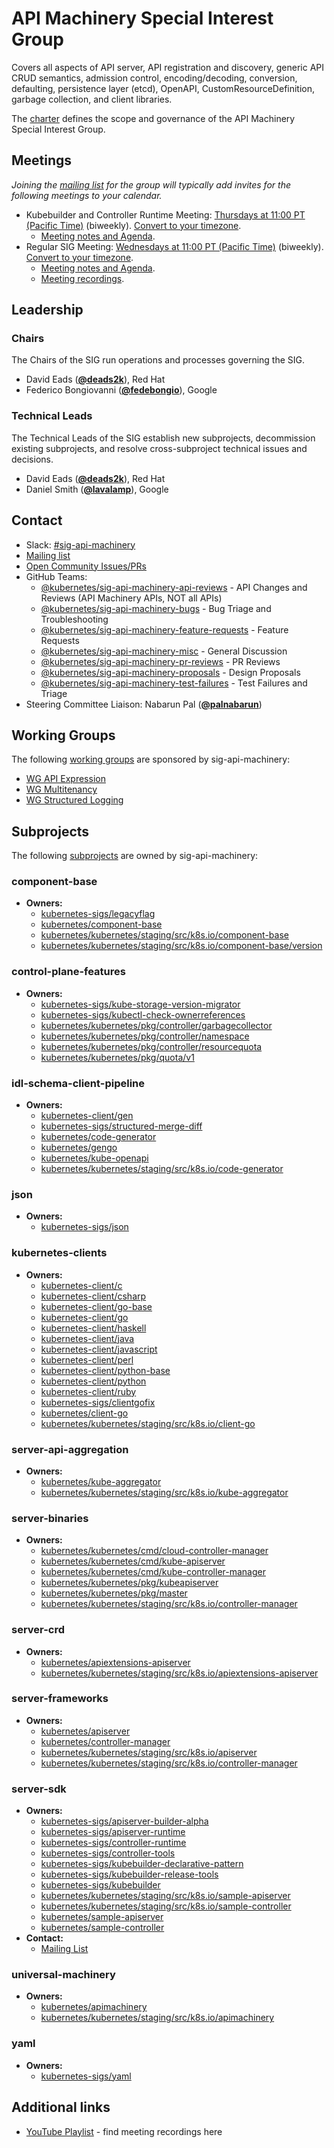 <!---
This is an autogenerated file!

Please do not edit this file directly, but instead make changes to the
sigs.yaml file in the project root.

To understand how this file is generated, see https://git.k8s.io/community/generator/README.md
--->
# API Machinery Special Interest Group

Covers all aspects of API server, API registration and discovery, generic API CRUD semantics, admission control, encoding/decoding, conversion, defaulting, persistence layer (etcd), OpenAPI, CustomResourceDefinition, garbage collection, and client libraries.

The [charter](charter.md) defines the scope and governance of the API Machinery Special Interest Group.

## Meetings
*Joining the [mailing list](https://groups.google.com/forum/#!forum/kubernetes-sig-api-machinery) for the group will typically add invites for the following meetings to your calendar.*
* Kubebuilder and Controller Runtime Meeting: [Thursdays at 11:00 PT (Pacific Time)]() (biweekly). [Convert to your timezone](http://www.thetimezoneconverter.com/?t=11:00&tz=PT%20%28Pacific%20Time%29).
  * [Meeting notes and Agenda](https://docs.google.com/document/d/1Ih-2cgg1bUrLwLVTB9tADlPcVdgnuMNBGbUl4D-0TIk/edit?usp=sharing).
* Regular SIG Meeting: [Wednesdays at 11:00 PT (Pacific Time)](https://zoom.us/my/apimachinery) (biweekly). [Convert to your timezone](http://www.thetimezoneconverter.com/?t=11:00&tz=PT%20%28Pacific%20Time%29).
  * [Meeting notes and Agenda](https://goo.gl/0lbiM9).
  * [Meeting recordings](https://www.youtube.com/playlist?list=PL69nYSiGNLP21oW3hbLyjjj4XhrwKxH2R).

## Leadership

### Chairs
The Chairs of the SIG run operations and processes governing the SIG.

* David Eads (**[@deads2k](https://github.com/deads2k)**), Red Hat
* Federico Bongiovanni (**[@fedebongio](https://github.com/fedebongio)**), Google

### Technical Leads
The Technical Leads of the SIG establish new subprojects, decommission existing
subprojects, and resolve cross-subproject technical issues and decisions.

* David Eads (**[@deads2k](https://github.com/deads2k)**), Red Hat
* Daniel Smith (**[@lavalamp](https://github.com/lavalamp)**), Google

## Contact
- Slack: [#sig-api-machinery](https://kubernetes.slack.com/messages/sig-api-machinery)
- [Mailing list](https://groups.google.com/forum/#!forum/kubernetes-sig-api-machinery)
- [Open Community Issues/PRs](https://github.com/kubernetes/community/labels/sig%2Fapi-machinery)
- GitHub Teams:
    - [@kubernetes/sig-api-machinery-api-reviews](https://github.com/orgs/kubernetes/teams/sig-api-machinery-api-reviews) - API Changes and Reviews (API Machinery APIs, NOT all APIs)
    - [@kubernetes/sig-api-machinery-bugs](https://github.com/orgs/kubernetes/teams/sig-api-machinery-bugs) - Bug Triage and Troubleshooting
    - [@kubernetes/sig-api-machinery-feature-requests](https://github.com/orgs/kubernetes/teams/sig-api-machinery-feature-requests) - Feature Requests
    - [@kubernetes/sig-api-machinery-misc](https://github.com/orgs/kubernetes/teams/sig-api-machinery-misc) - General Discussion
    - [@kubernetes/sig-api-machinery-pr-reviews](https://github.com/orgs/kubernetes/teams/sig-api-machinery-pr-reviews) - PR Reviews
    - [@kubernetes/sig-api-machinery-proposals](https://github.com/orgs/kubernetes/teams/sig-api-machinery-proposals) - Design Proposals
    - [@kubernetes/sig-api-machinery-test-failures](https://github.com/orgs/kubernetes/teams/sig-api-machinery-test-failures) - Test Failures and Triage
- Steering Committee Liaison: Nabarun Pal (**[@palnabarun](https://github.com/palnabarun)**)

## Working Groups

The following [working groups][working-group-definition] are sponsored by sig-api-machinery:
* [WG API Expression](/wg-api-expression)
* [WG Multitenancy](/wg-multitenancy)
* [WG Structured Logging](/wg-structured-logging)


## Subprojects

The following [subprojects][subproject-definition] are owned by sig-api-machinery:
### component-base
- **Owners:**
  - [kubernetes-sigs/legacyflag](https://github.com/kubernetes-sigs/legacyflag/blob/master/OWNERS)
  - [kubernetes/component-base](https://github.com/kubernetes/component-base/blob/master/OWNERS)
  - [kubernetes/kubernetes/staging/src/k8s.io/component-base](https://github.com/kubernetes/kubernetes/blob/master/staging/src/k8s.io/component-base/OWNERS)
  - [kubernetes/kubernetes/staging/src/k8s.io/component-base/version](https://github.com/kubernetes/kubernetes/blob/master/staging/src/k8s.io/component-base/version/OWNERS)
### control-plane-features
- **Owners:**
  - [kubernetes-sigs/kube-storage-version-migrator](https://github.com/kubernetes-sigs/kube-storage-version-migrator/blob/master/OWNERS)
  - [kubernetes-sigs/kubectl-check-ownerreferences](https://github.com/kubernetes-sigs/kubectl-check-ownerreferences/blob/master/OWNERS)
  - [kubernetes/kubernetes/pkg/controller/garbagecollector](https://github.com/kubernetes/kubernetes/blob/master/pkg/controller/garbagecollector/OWNERS)
  - [kubernetes/kubernetes/pkg/controller/namespace](https://github.com/kubernetes/kubernetes/blob/master/pkg/controller/namespace/OWNERS)
  - [kubernetes/kubernetes/pkg/controller/resourcequota](https://github.com/kubernetes/kubernetes/blob/master/pkg/controller/resourcequota/OWNERS)
  - [kubernetes/kubernetes/pkg/quota/v1](https://github.com/kubernetes/kubernetes/blob/master/pkg/quota/v1/OWNERS)
### idl-schema-client-pipeline
- **Owners:**
  - [kubernetes-client/gen](https://github.com/kubernetes-client/gen/blob/master/OWNERS)
  - [kubernetes-sigs/structured-merge-diff](https://github.com/kubernetes-sigs/structured-merge-diff/blob/master/OWNERS)
  - [kubernetes/code-generator](https://github.com/kubernetes/code-generator/blob/master/OWNERS)
  - [kubernetes/gengo](https://github.com/kubernetes/gengo/blob/master/OWNERS)
  - [kubernetes/kube-openapi](https://github.com/kubernetes/kube-openapi/blob/master/OWNERS)
  - [kubernetes/kubernetes/staging/src/k8s.io/code-generator](https://github.com/kubernetes/kubernetes/blob/master/staging/src/k8s.io/code-generator/OWNERS)
### json
- **Owners:**
  - [kubernetes-sigs/json](https://github.com/kubernetes-sigs/json/blob/main/OWNERS)
### kubernetes-clients
- **Owners:**
  - [kubernetes-client/c](https://github.com/kubernetes-client/c/blob/master/OWNERS)
  - [kubernetes-client/csharp](https://github.com/kubernetes-client/csharp/blob/master/OWNERS)
  - [kubernetes-client/go-base](https://github.com/kubernetes-client/go-base/blob/master/OWNERS)
  - [kubernetes-client/go](https://github.com/kubernetes-client/go/blob/master/OWNERS)
  - [kubernetes-client/haskell](https://github.com/kubernetes-client/haskell/blob/master/OWNERS)
  - [kubernetes-client/java](https://github.com/kubernetes-client/java/blob/master/OWNERS)
  - [kubernetes-client/javascript](https://github.com/kubernetes-client/javascript/blob/master/OWNERS)
  - [kubernetes-client/perl](https://github.com/kubernetes-client/perl/blob/master/OWNERS)
  - [kubernetes-client/python-base](https://github.com/kubernetes-client/python-base/blob/master/OWNERS)
  - [kubernetes-client/python](https://github.com/kubernetes-client/python/blob/master/OWNERS)
  - [kubernetes-client/ruby](https://github.com/kubernetes-client/ruby/blob/master/OWNERS)
  - [kubernetes-sigs/clientgofix](https://github.com/kubernetes-sigs/clientgofix/blob/master/OWNERS)
  - [kubernetes/client-go](https://github.com/kubernetes/client-go/blob/master/OWNERS)
  - [kubernetes/kubernetes/staging/src/k8s.io/client-go](https://github.com/kubernetes/kubernetes/blob/master/staging/src/k8s.io/client-go/OWNERS)
### server-api-aggregation
- **Owners:**
  - [kubernetes/kube-aggregator](https://github.com/kubernetes/kube-aggregator/blob/master/OWNERS)
  - [kubernetes/kubernetes/staging/src/k8s.io/kube-aggregator](https://github.com/kubernetes/kubernetes/blob/master/staging/src/k8s.io/kube-aggregator/OWNERS)
### server-binaries
- **Owners:**
  - [kubernetes/kubernetes/cmd/cloud-controller-manager](https://github.com/kubernetes/kubernetes/blob/master/cmd/cloud-controller-manager/OWNERS)
  - [kubernetes/kubernetes/cmd/kube-apiserver](https://github.com/kubernetes/kubernetes/blob/master/cmd/kube-apiserver/OWNERS)
  - [kubernetes/kubernetes/cmd/kube-controller-manager](https://github.com/kubernetes/kubernetes/blob/master/cmd/kube-controller-manager/OWNERS)
  - [kubernetes/kubernetes/pkg/kubeapiserver](https://github.com/kubernetes/kubernetes/blob/master/pkg/kubeapiserver/OWNERS)
  - [kubernetes/kubernetes/pkg/master](https://github.com/kubernetes/kubernetes/blob/master/pkg/master/OWNERS)
  - [kubernetes/kubernetes/staging/src/k8s.io/controller-manager](https://github.com/kubernetes/kubernetes/blob/master/staging/src/k8s.io/controller-manager/OWNERS)
### server-crd
- **Owners:**
  - [kubernetes/apiextensions-apiserver](https://github.com/kubernetes/apiextensions-apiserver/blob/master/OWNERS)
  - [kubernetes/kubernetes/staging/src/k8s.io/apiextensions-apiserver](https://github.com/kubernetes/kubernetes/blob/master/staging/src/k8s.io/apiextensions-apiserver/OWNERS)
### server-frameworks
- **Owners:**
  - [kubernetes/apiserver](https://github.com/kubernetes/apiserver/blob/master/OWNERS)
  - [kubernetes/controller-manager](https://github.com/kubernetes/controller-manager/blob/master/OWNERS)
  - [kubernetes/kubernetes/staging/src/k8s.io/apiserver](https://github.com/kubernetes/kubernetes/blob/master/staging/src/k8s.io/apiserver/OWNERS)
  - [kubernetes/kubernetes/staging/src/k8s.io/controller-manager](https://github.com/kubernetes/kubernetes/blob/master/staging/src/k8s.io/controller-manager/OWNERS)
### server-sdk
- **Owners:**
  - [kubernetes-sigs/apiserver-builder-alpha](https://github.com/kubernetes-sigs/apiserver-builder-alpha/blob/master/OWNERS)
  - [kubernetes-sigs/apiserver-runtime](https://github.com/kubernetes-sigs/apiserver-runtime/blob/master/OWNERS)
  - [kubernetes-sigs/controller-runtime](https://github.com/kubernetes-sigs/controller-runtime/blob/master/OWNERS)
  - [kubernetes-sigs/controller-tools](https://github.com/kubernetes-sigs/controller-tools/blob/master/OWNERS)
  - [kubernetes-sigs/kubebuilder-declarative-pattern](https://github.com/kubernetes-sigs/kubebuilder-declarative-pattern/blob/master/OWNERS)
  - [kubernetes-sigs/kubebuilder-release-tools](https://github.com/kubernetes-sigs/kubebuilder-release-tools/blob/master/OWNERS)
  - [kubernetes-sigs/kubebuilder](https://github.com/kubernetes-sigs/kubebuilder/blob/master/OWNERS)
  - [kubernetes/kubernetes/staging/src/k8s.io/sample-apiserver](https://github.com/kubernetes/kubernetes/blob/master/staging/src/k8s.io/sample-apiserver/OWNERS)
  - [kubernetes/kubernetes/staging/src/k8s.io/sample-controller](https://github.com/kubernetes/kubernetes/blob/master/staging/src/k8s.io/sample-controller/OWNERS)
  - [kubernetes/sample-apiserver](https://github.com/kubernetes/sample-apiserver/blob/master/OWNERS)
  - [kubernetes/sample-controller](https://github.com/kubernetes/sample-controller/blob/master/OWNERS)
- **Contact:**
  - [Mailing List](https://groups.google.com/forum/#!forum/kubebuilder)
### universal-machinery
- **Owners:**
  - [kubernetes/apimachinery](https://github.com/kubernetes/apimachinery/blob/master/OWNERS)
  - [kubernetes/kubernetes/staging/src/k8s.io/apimachinery](https://github.com/kubernetes/kubernetes/blob/master/staging/src/k8s.io/apimachinery/OWNERS)
### yaml
- **Owners:**
  - [kubernetes-sigs/yaml](https://github.com/kubernetes-sigs/yaml/blob/master/OWNERS)

[subproject-definition]: https://github.com/kubernetes/community/blob/master/governance.md#subprojects
[working-group-definition]: https://github.com/kubernetes/community/blob/master/governance.md#working-groups
<!-- BEGIN CUSTOM CONTENT -->
## Additional links

* [YouTube Playlist](https://www.youtube.com/playlist?list=PL69nYSiGNLP21oW3hbLyjjj4XhrwKxH2R) - find meeting recordings here

<!-- END CUSTOM CONTENT -->

